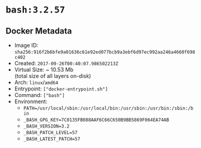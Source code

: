 # `bash:3.2.57`

## Docker Metadata

- Image ID: `sha256:916f2b6bfe9a01636c61e92ed077bcb9a3ebf6d97ec992aa246a4660f698c402`
- Created: `2017-09-26T00:40:07.986502213Z`
- Virtual Size: ~ 10.53 Mb  
  (total size of all layers on-disk)
- Arch: `linux`/`amd64`
- Entrypoint: `["docker-entrypoint.sh"]`
- Command: `["bash"]`
- Environment:
  - `PATH=/usr/local/sbin:/usr/local/bin:/usr/sbin:/usr/bin:/sbin:/bin`
  - `_BASH_GPG_KEY=7C0135FB088AAF6C66C650B9BB5869F064EA74AB`
  - `_BASH_VERSION=3.2`
  - `_BASH_PATCH_LEVEL=57`
  - `_BASH_LATEST_PATCH=57`
